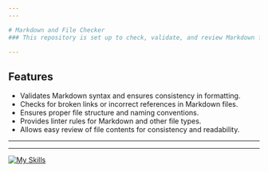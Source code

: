 ```yaml
---
---

# Markdown and File Checker
### This repository is set up to check, validate, and review Markdown files and other formats to ensure they follow best practices and are free from common errors. The purpose is to maintain high-quality documentation and file integrity across various file types.

---
```


## Features
- Validates Markdown syntax and ensures consistency in formatting.
- Checks for broken links or incorrect references in Markdown files.
- Ensures proper file structure and naming conventions.
- Provides linter rules for Markdown and other file types.
- Allows easy review of file contents for consistency and readability.

---
---



[![My Skills](https://skillicons.dev/icons?i=aws,gcp,azure,react,vue,anaconda,apple,appwrite,autocad,babel,bootstrap,c,cloudflare,css,d3,express,figma,firebase,flask,git,github,html,idea,java,jenkins,kubernetes,matlab,mongodb,mysql,netlify,nextjs,nodejs,notion,npm,obsidian,opencv,postman,react,redux,replit,solidity,tailwind,threejs,ts,vercel,visualstudio,vite,vscode,vue,&perline=3)](https://skillicons.dev)
